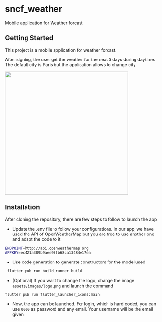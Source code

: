# sncf_weather

Mobile application for Weather forcast

## Getting Started

This project is a mobile application for weather forcast.

After signing, the user get the weather for the next 5 days during daytime. The default city is Paris but the application allows to change city

<img src="https://user-images.githubusercontent.com/22822536/193047639-d2f66394-a35a-45e2-ad49-16713c43ea3a.png" height="400" />

## Installation

After cloning the repository, there are few steps to follow to launch the app

- Update the .env file to follow your configurations. In our app, we have used the API of OpenWeatherMap but you are free to use another one and adapt the code to it
```sh
ENDPOINT=http://api.openweathermap.org
APPKEY=ec421a389b9aee93fb68ca13484e17ea
```
- Use code generation to generate constructors for the model used
```sh
 flutter pub run build_runner build
```
- (Optional) If you want to change the logo, change the image `assets/images/logo.png` and launch the command 
```
flutter pub run flutter_launcher_icons:main
```
- Now, the app can be launched. For login, which is hard coded, you can use `0000` as password and any email. Your username will be the email given
